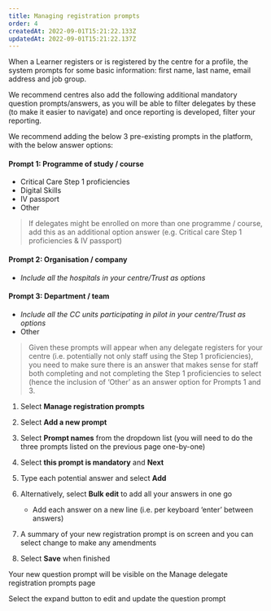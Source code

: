 ```yaml
---
title: Managing registration prompts
order: 4
createdAt: 2022-09-01T15:21:22.133Z
updatedAt: 2022-09-01T15:21:22.137Z
---
```

When a Learner registers or is registered by the centre for a profile, the system prompts for some basic information: first name, last name, email address and job group.

We recommend centres also add the following additional mandatory question prompts/answers, as you will be able to filter delegates by these (to make it easier to navigate) and once reporting is developed, filter your reporting.

We recommend adding the below 3 pre-existing prompts in the platform, with the below answer options:​

#### Prompt 1: Programme of study / course ​

- Critical Care Step 1 proficiencies​
- Digital Skills​
- IV passport ​
- Other

> If delegates might be enrolled on more than one programme / course, add this as an additional option answer (e.g. Critical care Step 1 proficiencies & IV passport)

#### Prompt 2: Organisation / company​

- *Include all the hospitals in your centre/Trust as options*

#### Prompt 3: Department / team

- *Include all the CC units participating in pilot in your centre/Trust as options*
- Other

> Given these prompts will appear when any delegate registers for your centre (i.e. potentially not only staff using the Step 1 proficiencies), you need to make sure there is an answer that makes sense for staff both completing and not completing the Step 1 proficiencies to select (hence the inclusion of ‘Other’ as an answer option for Prompts 1 and 3.​


1. Select **Manage registration prompts​**

2. Select **Add a new prompt**​

3. Select **Prompt names** from the dropdown list (you will need to do the three prompts listed on the previous page one-by-one)​

4. Select **this prompt is mandatory** and **Next​**

5. Type each potential answer and select **Add​**

6. Alternatively, select **Bulk edit** to add all your answers in one go​

    - Add each answer on a new line (i.e. per keyboard ‘enter’ between answers)​

7. A summary of your new registration prompt is on screen and you can select change to make any amendments​

8. Select **Save** when finished​

Your new question prompt will be visible on the Manage delegate registration prompts page​

Select the expand button to edit and update the question prompt
